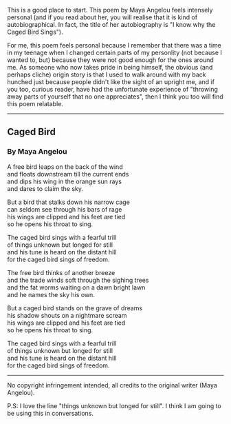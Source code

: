 This is a good place to start. This poem by Maya Angelou feels intensely personal (and if you read about her, you will realise that it is kind of autobiographical. In fact, the title of her autobiography is "I know why the Caged Bird Sings"). 

For me, this poem feels personal because I remember that there was a time in my teenage when I changed certain parts of my personlity (not because I wanted to, but) because they were not good enough for the ones around me. As someone who now takes pride in being himself, the obvious (and perhaps cliche) origin story is that I used to walk around with my back hunched just because people didn't like the sight of an upright me, and if you too, curious reader, have had the unfortunate experience of "throwing away parts of yourself that no one appreciates", then I think you too will find this poem relatable.

___________________________________________________________________

## Caged Bird
### By Maya Angelou

A free bird leaps on the back of the wind   
and floats downstream till the current ends   
and dips his wing in the orange sun rays   
and dares to claim the sky.    

But a bird that stalks down his narrow cage   
can seldom see through his bars of rage   
his wings are clipped and his feet are tied   
so he opens his throat to sing.   

The caged bird sings with a fearful trill   
of things unknown but longed for still   
and his tune is heard on the distant hill   
for the caged bird sings of freedom.

The free bird thinks of another breeze   
and the trade winds soft through the sighing trees    
and the fat worms waiting on a dawn bright lawn   
and he names the sky his own.   

But a caged bird stands on the grave of dreams   
his shadow shouts on a nightmare scream   
his wings are clipped and his feet are tied   
so he opens his throat to sing.

The caged bird sings with a fearful trill   
of things unknown but longed for still   
and his tune is heard on the distant hill   
for the caged bird sings of freedom.

___________________________________________________________________

No copyright infringement intended, all credits to the original writer (Maya Angelou).

P.S: I love the line "things unknown but longed for still". I think I am going to be using this in conversations.
